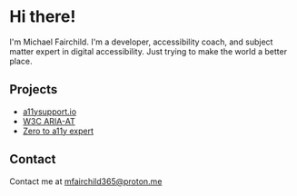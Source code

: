 # Hi there!

I'm Michael Fairchild. I'm a developer, accessibility coach, and subject matter expert in digital accessibility. Just trying to make the world a better place.

## Projects

- [a11ysupport.io](https://a11ysupport.io)
- [W3C ARIA-AT](https://aria-at.w3.org/)
- [Zero to a11y expert](https://github.com/mfairchild365/zero-to-a11y-expert)

## Contact

Contact me at [mfairchild365@proton.me](mailto:mfairchild365@proton.me)

<!--
**mfairchild365/mfairchild365** is a ✨ _special_ ✨ repository because its `README.md` (this file) appears on your GitHub profile.

Here are some ideas to get you started:

- 🔭 I’m currently working on ...
- 🌱 I’m currently learning ...
- 👯 I’m looking to collaborate on ...
- 🤔 I’m looking for help with ...
- 💬 Ask me about ...
- 📫 How to reach me: ...
- 😄 Pronouns: ...
- ⚡ Fun fact: ...
-->

